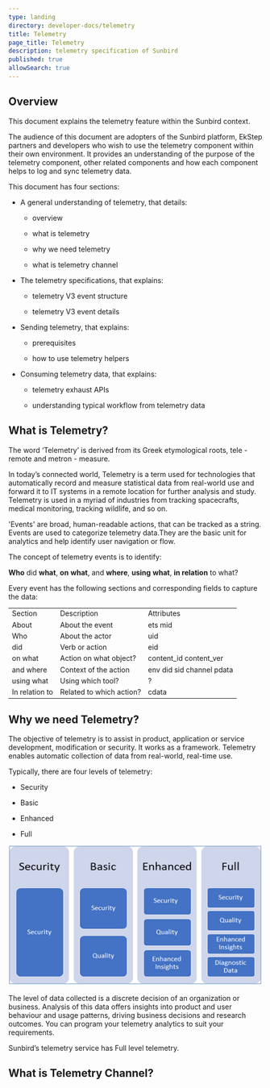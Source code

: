 ```yaml
---
type: landing
directory: developer-docs/telemetry
title: Telemetry
page_title: Telemetry
description: telemetry specification of Sunbird
published: true
allowSearch: true
--- 
```


## Overview 

This document explains the telemetry feature within the Sunbird context. 

The audience of this document are adopters of the Sunbird platform, EkStep partners and developers who wish to use the telemetry component within their own environment. It provides an understanding of the purpose of the telemetry component, other related components and how each component helps to log and sync telemetry data.  

This document has four sections:

* A general understanding of telemetry, that details:

    * overview
    
    * what is telemetry
    
    * why we need telemetry

    * what is telemetry channel

* The telemetry specifications, that explains:

    * telemetry V3 event structure
    
    * telemetry V3 event details
    
* Sending telemetry, that explains:

    * prerequisites

    * how to use telemetry helpers  

* Consuming telemetry data, that explains:

    * telemetry exhaust APIs

    * understanding typical workflow from telemetry data  

## What is Telemetry?

The word ‘Telemetry’ is derived from its Greek etymological roots, tele - remote and metron - measure. 

In today’s connected world, Telemetry is a term used for technologies that automatically record and measure statistical data from real-world use and forward it to IT systems in a remote location for further analysis and study. Telemetry is used in a myriad of industries from tracking spacecrafts, medical monitoring, tracking wildlife, and so on.

'Events' are broad, human-readable actions, that can be tracked as a string. Events are used to categorize telemetry data.They are the basic unit for analytics and help identify user navigation or flow.

The concept of telemetry events is to identify:

**Who** did **what**, **on** **what**, and **where**, **using** **what**, **in relation** to what?

Every event has the following sections and corresponding fields to capture the data:

<table>
  <tr>
    <td>Section </td>
    <td>Description </td>
    <td>Attributes</td>
  </tr>
  <tr>
    <td>About </td>
    <td>About the event</td>
    <td>ets
mid</td>
  </tr>
  <tr>
    <td>Who </td>
    <td>About the actor</td>
    <td>uid</td>
  </tr>
  <tr>
    <td>did </td>
    <td>Verb or action</td>
    <td>eid</td>
  </tr>
  <tr>
    <td>on what </td>
    <td>Action on what object?</td>
    <td>content_id
content_ver</td>
  </tr>
  <tr>
    <td>and where</td>
    <td>Context of the action</td>
    <td>env
did
sid
channel
pdata</td>
  </tr>
  <tr>
    <td>using what</td>
    <td>Using which tool?</td>
    <td>?</td>
  </tr>
  <tr>
    <td>In relation to</td>
    <td>Related to which action?</td>
    <td>cdata</td>
  </tr>
</table>

## Why we need Telemetry?

The objective of telemetry is to assist in product, application or service development, modification or security. It works as a framework. Telemetry enables automatic collection of data from real-world, real-time use.

Typically, there are four levels of telemetry:

* Security

* Basic

* Enhanced

* Full

<img src="pages/developer-docs/installation/images/telemetry_1.png"> 

The level of data collected is a discrete decision of an organization or business. Analysis of this data offers insights into product and user behaviour and usage patterns, driving business decisions and research outcomes. You can program your telemetry analytics to suit your requirements.

Sunbird’s telemetry service has Full level telemetry.

## What is Telemetry Channel?
